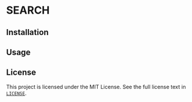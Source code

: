 # SEARCH

## Installation

## Usage

## License
This project is licensed under the MIT License. See the full license text in
[`LICENSE`](LICENSE).
